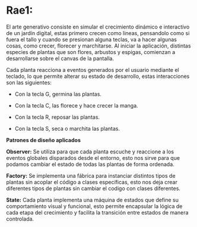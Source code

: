 # Rae1:

El arte generativo consiste en simular el crecimiento dinámico e interactivo de un jardín digital, estas primero crecen como lineas, pensandolo como si fuera el tallo y cuando se presionan alguna teclas, va a hacer algunas cosas, como crecer, florecer y marchitarse. Al iniciar la aplicación, distintas especies de plantas que son flores, arbustos y espigas, comienzan a desarrollarse sobre el canvas de la pantalla.

Cada planta reacciona a eventos generados por el usuario mediante el teclado, lo que permite alterar su estado de desarrollo, estas interacciones son las siguientes:

- Con la tecla G, germina las plantas.

- Con la tecla C, las florece y hace crecer la manga.

- Con la tecla R, reposar las plantas.

- Con la tecla S, seca o marchita las plantas.

**Patrones de diseño aplicados**

**Observer:** Se utiliza para que cada planta escuche y reaccione a los eventos globales disparados desde el entorno, esto nos sirve para que podamos cambiar el estado de todas las plantas de forma ordenada.

**Factory:** Se implementa una fábrica para instanciar distintos tipos de plantas sin acoplar el código a clases específicas, esto nos deja crear diferentes tipos de plantas sin cambiar el codigo con clases diferentes.

**State:** Cada planta implementa una máquina de estados que define su comportamiento visual y funcional, esto permite encapsular la lógica de cada etapa del crecimiento y facilita la transición entre estados de manera controlada.



